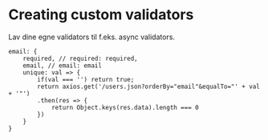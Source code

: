 # Creating custom validators
Lav dine egne validators til f.eks. async validators.  


```
email: {
    required, // required: required,
    email, // email: email
    unique: val => {
        if(val === '') return true;
        return axios.get('/users.json?orderBy="email"&equalTo="' + val + '"')
        .then(res => {
            return Object.keys(res.data).length === 0
        })
    }
}
```
